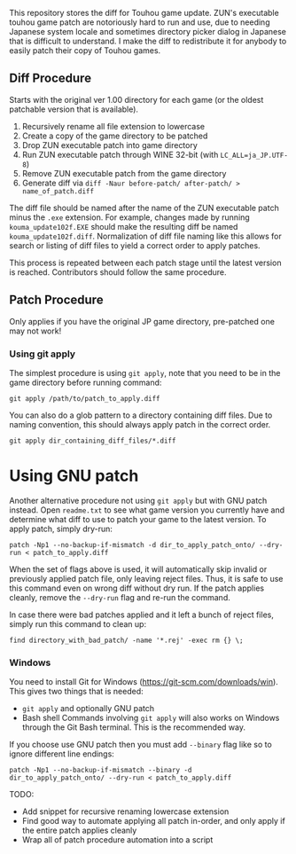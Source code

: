 This repository stores the diff for Touhou game update. ZUN's executable touhou game patch are notoriously hard to run and use, due to needing Japanese system locale and sometimes directory picker dialog in Japanese that is difficult to understand. I make the diff to redistribute it for anybody to easily patch their copy of Touhou games.

## Diff Procedure
Starts with the original ver 1.00 directory for each game (or the oldest patchable version that is available).

1. Recursively rename all file extension to lowercase
2. Create a copy of the game directory to be patched
3. Drop ZUN executable patch into game directory
4. Run ZUN executable patch through WINE 32-bit (with `LC_ALL=ja_JP.UTF-8`)
5. Remove ZUN executable patch from the game directory
6. Generate diff via `diff -Naur before-patch/ after-patch/ > name_of_patch.diff`

The diff file should be named after the name of the ZUN executable patch minus the `.exe` extension. For example, changes made by running `kouma_update102f.EXE` should make the resulting diff be named `kouma_update102f.diff`. Normalization of diff file naming like this allows for search or listing of diff files to yield a correct order to apply patches.

This process is repeated between each patch stage until the latest version is reached. Contributors should follow the same procedure.

## Patch Procedure
Only applies if you have the original JP game directory, pre-patched one may not work!

### Using git apply
The simplest procedure is using `git apply`, note that you need to be in the game directory before running command:
```
git apply /path/to/patch_to_apply.diff
```
You can also do a glob pattern to a directory containing diff files. Due to naming convention, this should always apply patch in the correct order.
```
git apply dir_containing_diff_files/*.diff
```

# Using GNU patch
Another alternative procedure not using `git apply` but with GNU patch instead.
Open `readme.txt` to see what game version you currently have and determine what diff to use to patch your game to the latest version. To apply patch, simply dry-run:
```
patch -Np1 --no-backup-if-mismatch -d dir_to_apply_patch_onto/ --dry-run < patch_to_apply.diff
```
When the set of flags above is used, it will automatically skip invalid or previously applied patch file, only leaving reject files. Thus, it is safe to use this command even on wrong diff without dry run. If the patch applies cleanly, remove the `--dry-run` flag and re-run the command.

In case there were bad patches applied and it left a bunch of reject files, simply run this command to clean up:
```
find directory_with_bad_patch/ -name '*.rej' -exec rm {} \;
```

### Windows
You need to install Git for Windows (https://git-scm.com/downloads/win). This gives two things that is needed:
- `git apply` and optionally GNU patch
- Bash shell
Commands involving `git apply` will also works on Windows through the Git Bash terminal. This is the recommended way.

If you choose use GNU patch then you must add `--binary` flag like so to ignore different line endings:
```
patch -Np1 --no-backup-if-mismatch --binary -d dir_to_apply_patch_onto/ --dry-run < patch_to_apply.diff
```


TODO:
- Add snippet for recursive renaming lowercase extension
- Find good way to automate applying all patch in-order, and only apply if the entire patch applies cleanly
- Wrap all of patch procedure automation into a script
